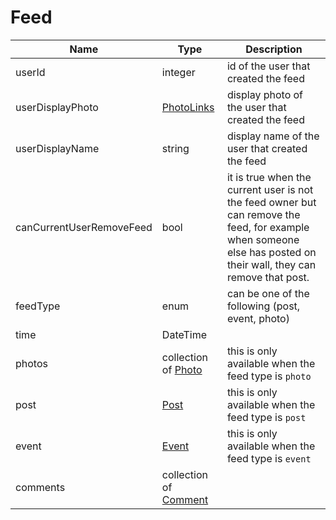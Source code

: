 Feed
=

|Name|Type|Description|
|----|----|-----------|
|userId|integer|id of the user that created the feed|
|userDisplayPhoto|[PhotoLinks](https://github.com/zazzlife/api-docs/blob/master/objects/PhotoLinks.md)|display photo of the user that created the feed|
|userDisplayName|string|display name of the user that created the feed|
|canCurrentUserRemoveFeed|bool|it is true when the current user is not the feed owner but can remove the feed, for example when someone else has posted on their wall, they can remove that post.|
|feedType|enum|can be one of the following (post, event, photo)|
|time|DateTime||
|photos|collection of [Photo](https://github.com/zazzlife/api-docs/blob/master/objects/photo.md)|this is only available when the feed type is `photo`|
|post|[Post](https://github.com/zazzlife/api-docs/blob/master/objects/post.md)|this is only available when the feed type is `post`|
|event|[Event](https://github.com/zazzlife/api-docs/blob/master/objects/event.md)|this is only available when the feed type is `event`|
|comments|collection of [Comment](https://github.com/zazzlife/api-docs/blob/master/objects/comment.md)||
